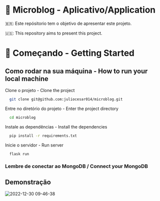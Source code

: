 # 💬 Microblog - Aplicativo/Application

🇧🇷: Este repósitorio tem o objetivo de apresentar este projeto.

🇺🇸: This repository aims to present this project.

# 📌 Começando - Getting Started

## Como rodar na sua máquina - How to run your local machine

Clone o projeto - Clone the project

```bash
  git clone git@github.com:juliocesar014/microblog.git
```

Entre no diretório do projeto - Enter the project directory

```bash
  cd microblog
```

Instale as dependências - Install the dependencies

```bash
  pip install -r requirements.txt
```

Inicie o servidor - Run server

```bash
  flask run
```

### Lembre de conectar ao MongoDB / Connect your MongoDB

## Demonstração
![2022-12-30 09-46-38](https://user-images.githubusercontent.com/105388145/210071963-cce29a04-6c5e-424a-b0a3-d0497b28c4e5.gif)

